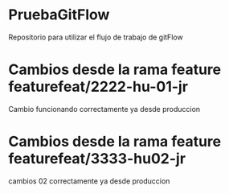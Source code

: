 # PruebaGitFlow
Repositorio para utilizar el flujo de trabajo de gitFlow

# Cambios desde la rama feature featurefeat/2222-hu-01-jr
Cambio funcionando correctamente ya desde produccion

# Cambios desde la rama feature featurefeat/3333-hu02-jr
cambios 02 correctamente ya desde produccion
